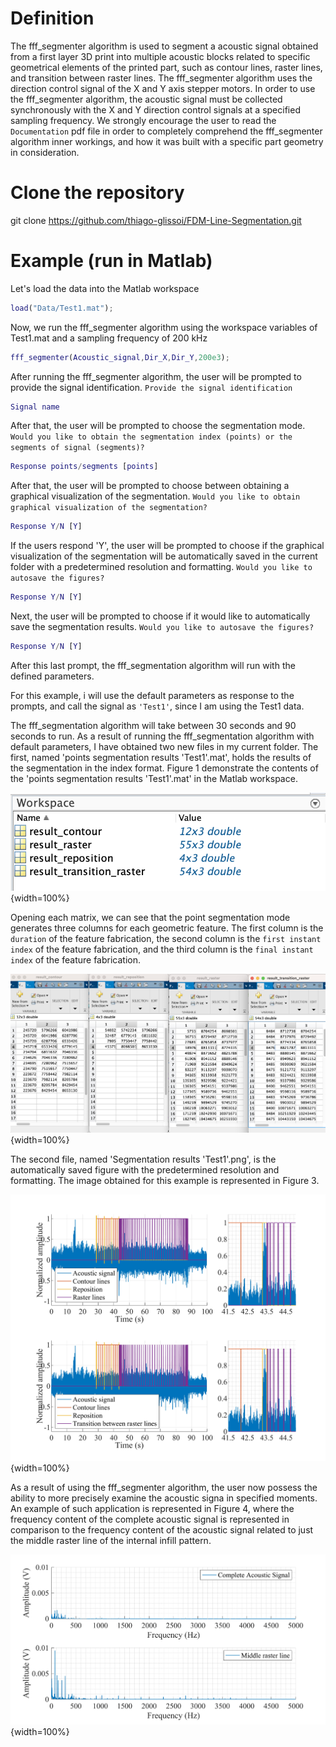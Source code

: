 # Definition
The fff_segmenter algorithm is used to segment a acoustic signal obtained from a first layer 3D print into multiple acoustic blocks related to specific geometrical elements of the printed part, such as contour lines, raster lines, and transition between raster lines. The fff_segmenter algorithm uses the direction control signal of the X and Y axis stepper motors. In order to use the fff_segmenter algorithm, the acoustic signal must be collected synchronously with the X and Y direction control signals at a specified sampling frequency. We strongly encourage the user to read the ```Documentation``` pdf file in order to completely comprehend the fff_segmenter algorithm inner workings, and how it was built with a specific part geometry in consideration.

# Clone the repository
git clone https://github.com/thiago-glissoi/FDM-Line-Segmentation.git

# Example (run in Matlab)
Let's load the data into the Matlab workspace

```Matlab
load("Data/Test1.mat");
```

Now, we run the fff_segmenter algorithm using the workspace variables of Test1.mat and a sampling frequency of 200 kHz

```Matlab
fff_segmenter(Acoustic_signal,Dir_X,Dir_Y,200e3);
```
After running the fff_segmenter algorithm, the user will be prompted to provide the signal identification.
```Provide the signal identification```
```Matlab 
Signal name
```

After that, the user will be prompted to choose the segmentation mode.
```Would you like to obtain the segmentation index (points) or the segments of signal (segments)?```

```Matlab
Response points/segments [points]
```

After that, the user will be prompted to choose between obtaining a graphical visualization of the segmentation. 
```Would you like to obtain graphical visualization of the segmentation?```

```Matlab
Response Y/N [Y]
```

If the users respond 'Y', the user will be prompted to choose if the graphical visualization of the segmentation will be automatically saved in the current folder with a predetermined resolution and formatting. 
```Would you like to autosave the figures?```

```Matlab
Response Y/N [Y]
```
Next, the user will be prompted to choose if it would like to automatically save the segmentation results. 
```Would you like to autosave the figures?```
```Matlab
Response Y/N [Y]
```

After this last prompt, the fff_segmentation algorithm will run with the defined parameters. 

For this example, i will use the default parameters as response to the prompts, and call the signal as ```'Test1'```, since I am using the Test1 data.

The fff_segmentation algorithm will take between 30 seconds and 90 seconds to run.
As a result of running the fff_segmentation algorithm with default parameters, I have obtained two new files in my current folder. The first, named 'points segmentation results 'Test1'.mat', holds the results of the segmentation in the index format. Figure 1 demonstrate the contents of the 'points segmentation results 'Test1'.mat' in the Matlab workspace.

![Figure 1 - Points segmentation results in the workspace](Example/Segmentation%20index%20mode%20workspace.png){width=100%}

Opening each matrix, we can see that the point segmentation mode generates three columns for each geometric feature. The first column is the ```duration``` of the feature fabrication, the second column is the ```first instant index``` of the feature fabrication, and the third column is the ```final instant index``` of the feature fabrication.

![Figure 2 - Points segmentation results](Example/Segmentation%20index%20mode%20results.png){width=100%}

The second file, named 'Segmentation results 'Test1'.png', is the automatically saved figure with the predetermined resolution and formatting. The image obtained for this example is represented in Figure 3.

![Figure 3 - Saved figure](Example/Segmentation%20results%20'Test1'.png){width=100%}

As a result of using the fff_segmenter algorithm, the user now possess the ability to more precisely examine the acoustic signa in specified moments. An example of such application is represented in Figure 4, where the frequency content of the complete acoustic signal is represented in comparison to the frequency content of the acoustic signal related to just the middle raster line of the internal infill pattern. 

![Figure 4 - Application example](Example/Application%20example.tiff){width=100%}